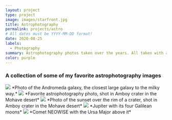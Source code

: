 ```yaml
---
layout: project
type: project
image: images/starfront.jpg
title: Astrophotography
permalink: projects/astro
# All dates must be YYYY-MM-DD format!
date: 2020-08-25
labels:
  - Photography
summary: Astrophotography photos taken over the years. All taken with a Canon EOS 7D 
color: purple
---
```


### A collection of some of my favorite astrophotography images

<img class="ui image" src="{{ site.baseurl }}/images/star1.jpg">
*Photo of the Andromeda galaxy, the closest large galaxy to the milky way.*

<img class="ui image" src="{{ site.baseurl }}/images/star2.jpg">
*Favorite astrophotography photo, shot in Amboy crater in the Mohave desert*

<img class="ui image" src="{{ site.baseurl }}/images/star3.jpg">
*Photo of the sunset over the rim of a crater, shot in Amboy crater in the Mohave desert*

<img class="ui image" src="{{ site.baseurl }}/images/star4.jpg">
*Jupiter with its four Galilean moons*

<img class="ui image" src="{{ site.baseurl }}/images/star5.jpg">
*Comet NEOWISE with the Ursa Major above it*

